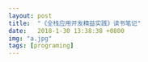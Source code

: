 ```yaml
---
layout: post
title:  "《全栈应用开发精益实践》读书笔记"
date:   2018-1-30 13:38:38 +0800
img: "a.jpg"
tags: [programing]
---
```

